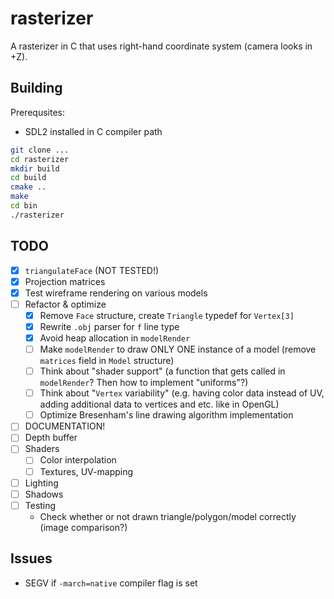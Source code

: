 # rasterizer

A rasterizer in C that uses right-hand coordinate system (camera looks in +Z).

## Building

Prerequsites:
- SDL2 installed in C compiler path

```bash
git clone ...
cd rasterizer
mkdir build
cd build
cmake ..
make
cd bin
./rasterizer
```

## TODO
- [x] `triangulateFace` (NOT TESTED!)
- [x] Projection matrices
- [x] Test wireframe rendering on various models
- [ ] Refactor & optimize
    - [x] Remove `Face` structure, create `Triangle` typedef for `Vertex[3]`
    - [x] Rewrite `.obj` parser for `f` line type
    - [x] Avoid heap allocation in `modelRender`
    - [ ] Make `modelRender` to draw ONLY ONE instance of a model (remove `matrices` field in `Model` structure)
    - [ ] Think about "shader support" (a function that gets called in `modelRender`? Then how to implement "uniforms"?)
    - [ ] Think about "`Vertex` variability" (e.g. having color data instead of UV, adding additional data to vertices and etc. like in OpenGL)
    - [ ] Optimize Bresenham's line drawing algorithm implementation
- [ ] DOCUMENTATION!
- [ ] Depth buffer
- [ ] Shaders
    - [ ] Color interpolation
    - [ ] Textures, UV-mapping
- [ ] Lighting
- [ ] Shadows
- [ ] Testing
    - Check whether or not drawn triangle/polygon/model correctly (image comparison?)

## Issues
- SEGV if `-march=native` compiler flag is set
